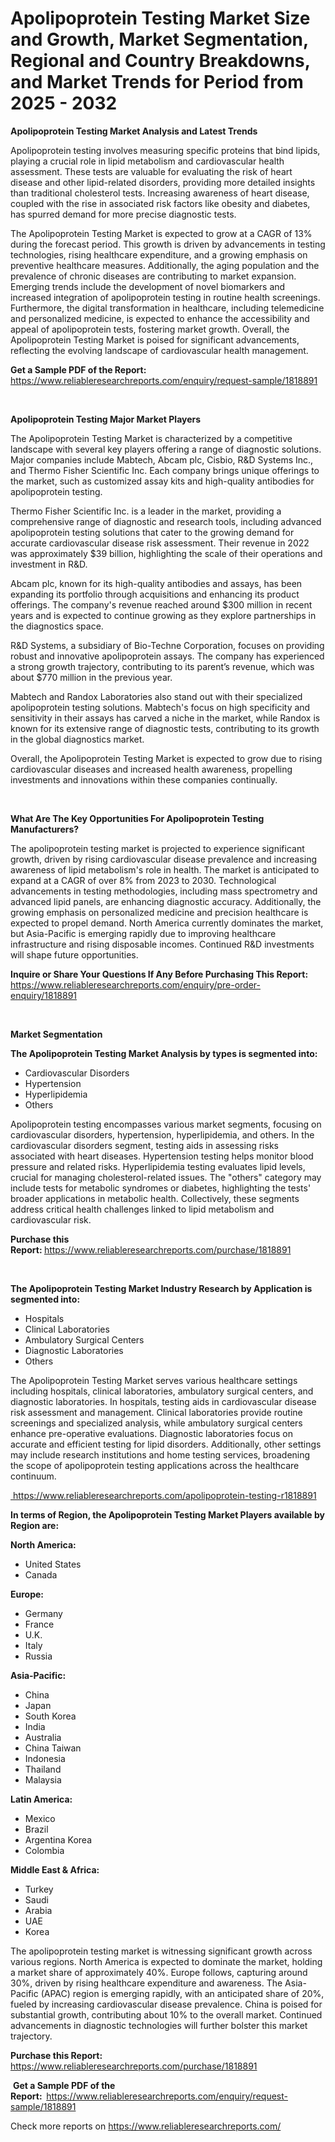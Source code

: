 <p><h1>Apolipoprotein Testing Market Size and Growth, Market Segmentation, Regional and Country Breakdowns, and Market Trends for Period from 2025 -  2032</h1></p><p><strong>Apolipoprotein Testing Market Analysis and Latest Trends</strong></p>
<p><p>Apolipoprotein testing involves measuring specific proteins that bind lipids, playing a crucial role in lipid metabolism and cardiovascular health assessment. These tests are valuable for evaluating the risk of heart disease and other lipid-related disorders, providing more detailed insights than traditional cholesterol tests. Increasing awareness of heart disease, coupled with the rise in associated risk factors like obesity and diabetes, has spurred demand for more precise diagnostic tests.</p><p>The Apolipoprotein Testing Market is expected to grow at a CAGR of 13% during the forecast period. This growth is driven by advancements in testing technologies, rising healthcare expenditure, and a growing emphasis on preventive healthcare measures. Additionally, the aging population and the prevalence of chronic diseases are contributing to market expansion. Emerging trends include the development of novel biomarkers and increased integration of apolipoprotein testing in routine health screenings. Furthermore, the digital transformation in healthcare, including telemedicine and personalized medicine, is expected to enhance the accessibility and appeal of apolipoprotein tests, fostering market growth. Overall, the Apolipoprotein Testing Market is poised for significant advancements, reflecting the evolving landscape of cardiovascular health management.</p></p>
<p><strong>Get a Sample PDF of the Report:&nbsp;</strong> <a href="https://www.reliableresearchreports.com/enquiry/request-sample/1818891?utm_campaign=2642&utm_medium=2&utm_source=Github&utm_content=ia&utm_term=05032025&utm_id=apolipoprotein-testing">https://www.reliableresearchreports.com/enquiry/request-sample/1818891</a></p>
<p>&nbsp;</p>
<p><strong>Apolipoprotein Testing Major Market Players</strong></p>
<p><p>The Apolipoprotein Testing Market is characterized by a competitive landscape with several key players offering a range of diagnostic solutions. Major companies include Mabtech, Abcam plc, Cisbio, R&D Systems Inc., and Thermo Fisher Scientific Inc. Each company brings unique offerings to the market, such as customized assay kits and high-quality antibodies for apolipoprotein testing.</p><p>Thermo Fisher Scientific Inc. is a leader in the market, providing a comprehensive range of diagnostic and research tools, including advanced apolipoprotein testing solutions that cater to the growing demand for accurate cardiovascular disease risk assessment. Their revenue in 2022 was approximately $39 billion, highlighting the scale of their operations and investment in R&D.</p><p>Abcam plc, known for its high-quality antibodies and assays, has been expanding its portfolio through acquisitions and enhancing its product offerings. The company's revenue reached around $300 million in recent years and is expected to continue growing as they explore partnerships in the diagnostics space.</p><p>R&D Systems, a subsidiary of Bio-Techne Corporation, focuses on providing robust and innovative apolipoprotein assays. The company has experienced a strong growth trajectory, contributing to its parent’s revenue, which was about $770 million in the previous year.</p><p>Mabtech and Randox Laboratories also stand out with their specialized apolipoprotein testing solutions. Mabtech's focus on high specificity and sensitivity in their assays has carved a niche in the market, while Randox is known for its extensive range of diagnostic tests, contributing to its growth in the global diagnostics market.</p><p>Overall, the Apolipoprotein Testing Market is expected to grow due to rising cardiovascular diseases and increased health awareness, propelling investments and innovations within these companies continually.</p></p>
<p>&nbsp;</p>
<p><strong>What Are The Key Opportunities For Apolipoprotein Testing Manufacturers?</strong></p>
<p><p>The apolipoprotein testing market is projected to experience significant growth, driven by rising cardiovascular disease prevalence and increasing awareness of lipid metabolism's role in health. The market is anticipated to expand at a CAGR of over 8% from 2023 to 2030. Technological advancements in testing methodologies, including mass spectrometry and advanced lipid panels, are enhancing diagnostic accuracy. Additionally, the growing emphasis on personalized medicine and precision healthcare is expected to propel demand. North America currently dominates the market, but Asia-Pacific is emerging rapidly due to improving healthcare infrastructure and rising disposable incomes. Continued R&D investments will shape future opportunities.</p></p>
<p><strong>Inquire or Share Your Questions If Any Before Purchasing This Report:</strong> <a href="https://www.reliableresearchreports.com/enquiry/pre-order-enquiry/1818891?utm_campaign=2642&utm_medium=2&utm_source=Github&utm_content=ia&utm_term=05032025&utm_id=apolipoprotein-testing">https://www.reliableresearchreports.com/enquiry/pre-order-enquiry/1818891</a></p>
<p>&nbsp;</p>
<p><strong>Market Segmentation</strong></p>
<p><strong>The Apolipoprotein Testing Market Analysis by types is segmented into:</strong></p>
<p><ul><li>Cardiovascular Disorders</li><li>Hypertension</li><li>Hyperlipidemia</li><li>Others</li></ul></p>
<p><p>Apolipoprotein testing encompasses various market segments, focusing on cardiovascular disorders, hypertension, hyperlipidemia, and others. In the cardiovascular disorders segment, testing aids in assessing risks associated with heart diseases. Hypertension testing helps monitor blood pressure and related risks. Hyperlipidemia testing evaluates lipid levels, crucial for managing cholesterol-related issues. The "others" category may include tests for metabolic syndromes or diabetes, highlighting the tests' broader applications in metabolic health. Collectively, these segments address critical health challenges linked to lipid metabolism and cardiovascular risk.</p></p>
<p><strong>Purchase this Report:&nbsp;</strong><a href="https://www.reliableresearchreports.com/purchase/1818891?utm_campaign=2642&utm_medium=2&utm_source=Github&utm_content=ia&utm_term=05032025&utm_id=apolipoprotein-testing">https://www.reliableresearchreports.com/purchase/1818891</a></p>
<p>&nbsp;</p>
<p><strong>The Apolipoprotein Testing Market Industry Research by Application is segmented into:</strong></p>
<p><ul><li>Hospitals</li><li>Clinical Laboratories</li><li>Ambulatory Surgical Centers</li><li>Diagnostic Laboratories</li><li>Others</li></ul></p>
<p><p>The Apolipoprotein Testing Market serves various healthcare settings including hospitals, clinical laboratories, ambulatory surgical centers, and diagnostic laboratories. In hospitals, testing aids in cardiovascular disease risk assessment and management. Clinical laboratories provide routine screenings and specialized analysis, while ambulatory surgical centers enhance pre-operative evaluations. Diagnostic laboratories focus on accurate and efficient testing for lipid disorders. Additionally, other settings may include research institutions and home testing services, broadening the scope of apolipoprotein testing applications across the healthcare continuum.</p></p>
<p><a href="https://www.reliableresearchreports.com/apolipoprotein-testing-r1818891?utm_campaign=2642&utm_medium=2&utm_source=Github&utm_content=ia&utm_term=05032025&utm_id=apolipoprotein-testing">&nbsp;https://www.reliableresearchreports.com/apolipoprotein-testing-r1818891</a></p>
<p><strong>In terms of Region, the Apolipoprotein Testing Market Players available by Region are:</strong></p>
<p>
    <p> <strong> North America: </strong>
        <ul>
            <li>United States</li>
            <li>Canada</li>
        </ul>
        </p> 
    <p> <strong> Europe: </strong>
        <ul>
            <li>Germany</li>
            <li>France</li>
            <li>U.K.</li>
            <li>Italy</li>
            <li>Russia</li>
        </ul>
        </p> 
    <p> <strong> Asia-Pacific: </strong>
        <ul>
            <li>China</li>
            <li>Japan</li>
            <li>South Korea</li>
            <li>India</li>
            <li>Australia</li>
            <li>China Taiwan</li>
            <li>Indonesia</li>
            <li>Thailand</li>
            <li>Malaysia</li>
        </ul>
        </p> 
    <p> <strong> Latin America: </strong>
        <ul>
            <li>Mexico</li>
            <li>Brazil</li>
            <li>Argentina Korea</li>
            <li>Colombia</li>
        </ul>
        </p> 
    <p> <strong> Middle East & Africa: </strong>
        <ul>
            <li>Turkey</li>
            <li>Saudi</li>
            <li>Arabia</li>
            <li>UAE</li>
            <li>Korea</li>
        </ul>
    </p>
    </p>
<p><p>The apolipoprotein testing market is witnessing significant growth across various regions. North America is expected to dominate the market, holding a market share of approximately 40%. Europe follows, capturing around 30%, driven by rising healthcare expenditure and awareness. The Asia-Pacific (APAC) region is emerging rapidly, with an anticipated share of 20%, fueled by increasing cardiovascular disease prevalence. China is poised for substantial growth, contributing about 10% to the overall market. Continued advancements in diagnostic technologies will further bolster this market trajectory.</p></p>
<p><strong>Purchase this Report: </strong><a href="https://www.reliableresearchreports.com/purchase/1818891?utm_campaign=2642&utm_medium=2&utm_source=Github&utm_content=ia&utm_term=05032025&utm_id=apolipoprotein-testing">https://www.reliableresearchreports.com/purchase/1818891</a></p>
<p>&nbsp;<strong>Get a Sample PDF of the Report:&nbsp;&nbsp;</strong><a href="https://www.reliableresearchreports.com/enquiry/request-sample/1818891?utm_campaign=2642&utm_medium=2&utm_source=Github&utm_content=ia&utm_term=05032025&utm_id=apolipoprotein-testing">https://www.reliableresearchreports.com/enquiry/request-sample/1818891</a></p>
<p><strong></strong></p>
<p>Check more reports on <a href="https://www.reliableresearchreports.com/?utm_campaign=2642&utm_medium=2&utm_source=Github&utm_content=ia&utm_term=05032025&utm_id=apolipoprotein-testing">https://www.reliableresearchreports.com/</a></p>